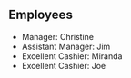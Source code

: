 ## Employees

* Manager: Christine
* Assistant Manager: Jim
* Excellent Cashier: Miranda
* Excellent Cashier: Joe
